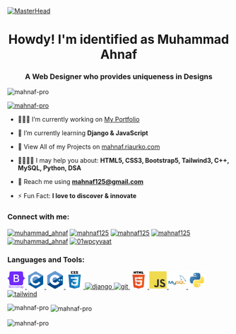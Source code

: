 [![MasterHead](https://media.licdn.com/dms/image/v2/D5616AQGYfegso-c_0w/profile-displaybackgroundimage-shrink_350_1400/profile-displaybackgroundimage-shrink_350_1400/0/1729185636760?e=1741824000&v=beta&t=YHKbDYuMdUkc0x7iWXL_BCep6R_A8C29Al-uwQjgCpc)]()

<h1 align="center">Howdy! I'm identified as Muhammad Ahnaf</h1>
<h3 align="center">A Web Designer who provides uniqueness in Designs</h3>

<p align="left"> <img src="https://komarev.com/ghpvc/?username=mahnaf-pro&label=Profile%20views&color=0e75b6&style=flat" alt="mahnaf-pro" /> </p>

<p align="left"> <a href="https://github.com/ryo-ma/github-profile-trophy"><img src="https://github-profile-trophy.vercel.app/?username=mahnaf-pro" alt="mahnaf-pro" /></a> </p>

- 🧑🏽‍💻 I’m currently working on [My Portfolio](https://mahnaf.riaurko.com)

- 🌱 I’m currently learning **Django & JavaScript**

- 📰 View All of my Projects on [mahnaf.riaurko.com](mahnaf.riaurko.com)

- 🫱🏽‍🫲🏼 I may help you about: **HTML5, CSS3, Bootstrap5, Tailwind3, C++, MySQL, Python, DSA**

- 📧 Reach me using **mahnaf125@gmail.com**

- ⚡ Fun Fact: **I love to discover & innovate**

<h3 align="left">Connect with me:</h3>
<p align="left">
<a href="https://codepen.io/muhammad_ahnaf" target="blank"><img align="center" src="https://raw.githubusercontent.com/rahuldkjain/github-profile-readme-generator/master/src/images/icons/Social/codepen.svg" alt="muhammad_ahnaf" height="30" width="40" /></a>
<a href="https://linkedin.com/in/mahnaf125" target="blank"><img align="center" src="https://raw.githubusercontent.com/rahuldkjain/github-profile-readme-generator/master/src/images/icons/Social/linked-in-alt.svg" alt="mahnaf125" height="30" width="40" /></a>
<a href="https://fb.com/mahnaf125" target="blank"><img align="center" src="https://raw.githubusercontent.com/rahuldkjain/github-profile-readme-generator/master/src/images/icons/Social/facebook.svg" alt="mahnaf125" height="30" width="40" /></a>
<a href="https://www.hackerrank.com/mahnaf125" target="blank"><img align="center" src="https://raw.githubusercontent.com/rahuldkjain/github-profile-readme-generator/master/src/images/icons/Social/hackerrank.svg" alt="mahnaf125" height="30" width="40" /></a>
<a href="https://codeforces.com/profile/muhammad_ahnaf" target="blank"><img align="center" src="https://raw.githubusercontent.com/rahuldkjain/github-profile-readme-generator/master/src/images/icons/Social/codeforces.svg" alt="muhammad_ahnaf" height="30" width="40" /></a>
<a href="https://www.leetcode.com/01wpcyvaat" target="blank"><img align="center" src="https://raw.githubusercontent.com/rahuldkjain/github-profile-readme-generator/master/src/images/icons/Social/leet-code.svg" alt="01wpcyvaat" height="30" width="40" /></a>
</p>

<h3 align="left">Languages and Tools:</h3>
<p align="left"> <a href="https://getbootstrap.com" target="_blank" rel="noreferrer"> <img src="https://raw.githubusercontent.com/devicons/devicon/master/icons/bootstrap/bootstrap-plain-wordmark.svg" alt="bootstrap" width="40" height="40"/> </a> <a href="https://www.cprogramming.com/" target="_blank" rel="noreferrer"> <img src="https://raw.githubusercontent.com/devicons/devicon/master/icons/c/c-original.svg" alt="c" width="40" height="40"/> </a> <a href="https://www.w3schools.com/cpp/" target="_blank" rel="noreferrer"> <img src="https://raw.githubusercontent.com/devicons/devicon/master/icons/cplusplus/cplusplus-original.svg" alt="cplusplus" width="40" height="40"/> </a> <a href="https://www.w3schools.com/css/" target="_blank" rel="noreferrer"> <img src="https://raw.githubusercontent.com/devicons/devicon/master/icons/css3/css3-original-wordmark.svg" alt="css3" width="40" height="40"/> </a> <a href="https://www.djangoproject.com/" target="_blank" rel="noreferrer"> <img src="https://cdn.worldvectorlogo.com/logos/django.svg" alt="django" width="40" height="40"/> </a> <a href="https://git-scm.com/" target="_blank" rel="noreferrer"> <img src="https://www.vectorlogo.zone/logos/git-scm/git-scm-icon.svg" alt="git" width="40" height="40"/> </a> <a href="https://www.w3.org/html/" target="_blank" rel="noreferrer"> <img src="https://raw.githubusercontent.com/devicons/devicon/master/icons/html5/html5-original-wordmark.svg" alt="html5" width="40" height="40"/> </a> <a href="https://developer.mozilla.org/en-US/docs/Web/JavaScript" target="_blank" rel="noreferrer"> <img src="https://raw.githubusercontent.com/devicons/devicon/master/icons/javascript/javascript-original.svg" alt="javascript" width="40" height="40"/> </a> <a href="https://www.mysql.com/" target="_blank" rel="noreferrer"> <img src="https://raw.githubusercontent.com/devicons/devicon/master/icons/mysql/mysql-original-wordmark.svg" alt="mysql" width="40" height="40"/> </a> <a href="https://www.python.org" target="_blank" rel="noreferrer"> <img src="https://raw.githubusercontent.com/devicons/devicon/master/icons/python/python-original.svg" alt="python" width="40" height="40"/> </a> <a href="https://tailwindcss.com/" target="_blank" rel="noreferrer"> <img src="https://www.vectorlogo.zone/logos/tailwindcss/tailwindcss-icon.svg" alt="tailwind" width="40" height="40"/> </a> </p>

<p><img align="left" src="https://github-readme-stats.vercel.app/api/top-langs?username=mahnaf-pro&show_icons=true&locale=en&layout=compact" alt="mahnaf-pro" /></p>

<p>&nbsp;<img align="center" src="https://github-readme-stats.vercel.app/api?username=mahnaf-pro&show_icons=true&locale=en" alt="mahnaf-pro" /></p>

<p><img align="center" src="https://github-readme-streak-stats.herokuapp.com/?user=mahnaf-pro&" alt="mahnaf-pro" /></p>
